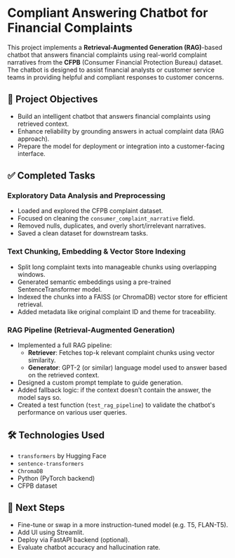 # Compliant Answering Chatbot for Financial Complaints

This project implements a **Retrieval-Augmented Generation (RAG)**-based chatbot that answers financial complaints using real-world complaint narratives from the **CFPB** (Consumer Financial Protection Bureau) dataset. The chatbot is designed to assist financial analysts or customer service teams in providing helpful and compliant responses to customer concerns.

## 📌 Project Objectives

- Build an intelligent chatbot that answers financial complaints using retrieved context.
- Enhance reliability by grounding answers in actual complaint data (RAG approach).
- Prepare the model for deployment or integration into a customer-facing interface.

## ✅ Completed Tasks

### **Exploratory Data Analysis and Preprocessing**

- Loaded and explored the CFPB complaint dataset.
- Focused on cleaning the `consumer_complaint_narrative` field.
- Removed nulls, duplicates, and overly short/irrelevant narratives.
- Saved a clean dataset for downstream tasks.

### **Text Chunking, Embedding & Vector Store Indexing**

- Split long complaint texts into manageable chunks using overlapping windows.
- Generated semantic embeddings using a pre-trained SentenceTransformer model.
- Indexed the chunks into a FAISS (or ChromaDB) vector store for efficient retrieval.
- Added metadata like original complaint ID and theme for traceability.

### **RAG Pipeline (Retrieval-Augmented Generation)**

- Implemented a full RAG pipeline:
  - **Retriever**: Fetches top-k relevant complaint chunks using vector similarity.
  - **Generator**: GPT-2 (or similar) language model used to answer based on the retrieved context.
- Designed a custom prompt template to guide generation.
- Added fallback logic: if the context doesn’t contain the answer, the model says so.
- Created a test function (`test_rag_pipeline`) to validate the chatbot's performance on various user queries.

## 🛠️ Technologies Used

- `transformers` by Hugging Face
- `sentence-transformers`
- `ChromaDB`
- Python (PyTorch backend)
- CFPB dataset

## 🚧 Next Steps

- Fine-tune or swap in a more instruction-tuned model (e.g. T5, FLAN-T5).
- Add UI using Streamlit.
- Deploy via FastAPI backend (optional).
- Evaluate chatbot accuracy and hallucination rate.

